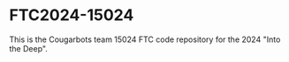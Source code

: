 # FTC2024-15024
This is the Cougarbots team 15024 FTC code repository for the 2024 "Into the Deep".
